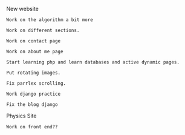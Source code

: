 New website

    Work on the algorithm a bit more
    
    Work on different sections. 
    
    Work on contact page
    
    Work on about me page
    
    Start learning php and learn databases and active dynamic pages.
    
    Put rotating images.
    
    Fix parrlex scrolling.
    
    Work django practice
    
    Fix the blog django
    
Physics Site
    
    Work on front end??
    
    
